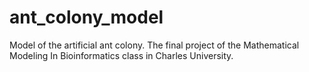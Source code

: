 # ant_colony_model
Model of the artificial ant colony. The final project of the Mathematical Modeling In Bioinformatics class in Charles University. 
